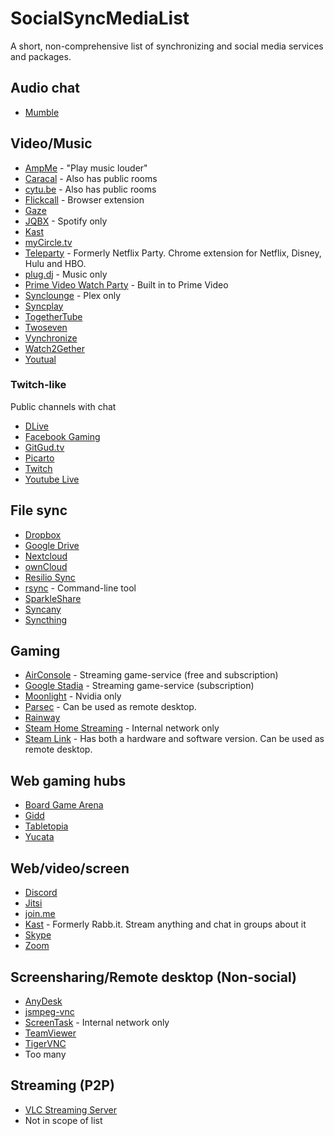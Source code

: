 # SocialSyncMediaList

A short, non-comprehensive list of synchronizing and social media services and packages.

## Audio chat

- [Mumble](https://www.mumble.info/)

## Video/Music

- [AmpMe](https://www.ampme.com/) - "Play music louder" 
- [Caracal](https://caracal.club/) - Also has public rooms
- [cytu.be](https://cytu.be/) - Also has public rooms
- [Flickcall](https://www.flickcall.com/) - Browser extension
- [Gaze](https://letsgaze.com/)
- [JQBX](https://www.jqbx.fm/) - Spotify only
- [Kast](https://kast.gg/)
- [myCircle.tv](https://www.mycircle.tv/)
- [Teleparty](https://www.netflixparty.com/) - Formerly Netflix Party. Chrome extension for Netflix, Disney, Hulu and HBO.
- [plug.dj](https://plug.dj) - Music only
- [Prime Video Watch Party](https://www.amazon.com/adlp/watchparty) - Built in to Prime Video
- [Synclounge](https://synclounge.tv/) - Plex only
- [Syncplay](https://syncplay.pl/)
- [TogetherTube](https://togethertube.com/)
- [Twoseven](https://twoseven.xyz/)
- [Vynchronize](https://vynchronize.herokuapp.com/)
- [Watch2Gether](https://www.watch2gether.com/)
- [Youtual](https://youtual.com/)

### Twitch-like
Public channels with chat

- [DLive](https://dlive.tv)
- [Facebook Gaming](https://fb.gg)
- [GitGud.tv](https://gitgud.tv/)
- [Picarto](https://picarto.tv)
- [Twitch](https://twitch.tv)
- [Youtube Live](https://www.youtube.com/results?sp=EgJAAQ%253D%253D)

## File sync

- [Dropbox](https://www.dropbox.com/)
- [Google Drive](https://www.google.com/drive/)
- [Nextcloud](https://nextcloud.com/)
- [ownCloud](https://owncloud.org/)
- [Resilio Sync](https://www.resilio.com/individuals-sync/)
- [rsync](https://www.samba.org/rsync/) - Command-line tool
- [SparkleShare](http://sparkleshare.org/)
- [Syncany](https://www.syncany.org/)
- [Syncthing](https://syncthing.net/)

## Gaming

- [AirConsole](https://www.airconsole.com/) - Streaming game-service (free and subscription)
- [Google Stadia](https://stadia.google.com/) - Streaming game-service (subscription)
- [Moonlight](https://moonlight-stream.org/) - Nvidia only
- [Parsec](https://parsecgaming.com/) - Can be used as remote desktop.
- [Rainway](https://rainway.com/)
- [Steam Home Streaming](https://store.steampowered.com/streaming/) - Internal network only
- [Steam Link](https://store.steampowered.com/steamlink/about/) - Has both a hardware and software version. Can be used as remote desktop.

## Web gaming hubs

- [Board Game Arena](https://en.boardgamearena.com)
- [Gidd](https://gidd.io)
- [Tabletopia](https://tabletopia.com)
- [Yucata](https://www.yucata.de/en)

## Web/video/screen

- [Discord](https://discordapp.com/)
- [Jitsi](https://jitsi.org/)
- [join.me](https://www.join.me/screen-sharing)
- [Kast](https://kast.gg/) - Formerly Rabb.it. Stream anything and chat in groups about it
- [Skype](https://skype.com/)
- [Zoom](https://zoom.us/)

## Screensharing/Remote desktop (Non-social)

- [AnyDesk](https://anydesk.com/)
- [jsmpeg-vnc](https://github.com/phoboslab/jsmpeg-vnc)
- [ScreenTask](https://screentask.me/) - Internal network only
- [TeamViewer](https://www.teamviewer.com/)
- [TigerVNC](https://tigervnc.org/)
- Too many

## Streaming (P2P)

- [VLC Streaming Server](https://www.videolan.org/vlc/index.html)
- Not in scope of list
